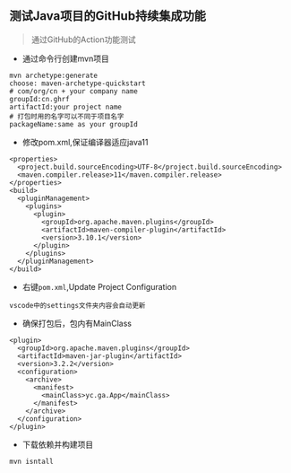 ## 测试Java项目的GitHub持续集成功能
> 通过GitHub的Action功能测试

- 通过命令行创建mvn项目
```
mvn archetype:generate
choose: maven-archetype-quickstart
# com/org/cn + your company name 
groupId:cn.ghrf
artifactId:your project name
# 打包时用的名字可以不同于项目名字
packageName:same as your groupId
```
- 修改pom.xml,保证编译器适应java11
```
<properties>
  <project.build.sourceEncoding>UTF-8</project.build.sourceEncoding>
  <maven.compiler.release>11</maven.compiler.release>
</properties>
<build>
  <pluginManagement>
    <plugins>
      <plugin>
        <groupId>org.apache.maven.plugins</groupId>
        <artifactId>maven-compiler-plugin</artifactId>
        <version>3.10.1</version>
      </plugin>
    </plugins>
  </pluginManagement>
</build>
```
- 右键`pom.xml`,Update Project Configuration
```
vscode中的settings文件夹内容会自动更新
```

- 确保打包后，包内有MainClass
```
<plugin>
  <groupId>org.apache.maven.plugins</groupId>
  <artifactId>maven-jar-plugin</artifactId>
  <version>3.2.2</version>
  <configuration>
    <archive>
      <manifest>
        <mainClass>yc.ga.App</mainClass>
      </manifest>
    </archive>
  </configuration>
</plugin>
```

- 下载依赖并构建项目
```
mvn isntall
```